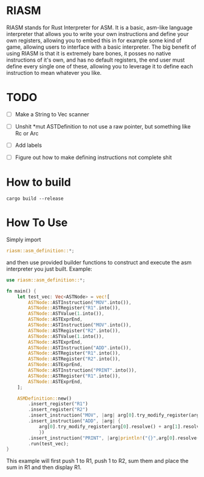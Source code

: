 # RIASM
RIASM stands for Rust Interpreter for ASM. It is a basic, asm-like language interpreter that allows you to write your own instructions and define your own registers, allowing you to embed this in for example some kind of game,
allowing users to interface with a basic interpreter. The big benefit of using RIASM is that it is extremely bare bones, it posses no native instructions of it's own, and has no default registers, the end user must define
every single one of these, allowing you to leverage it to define each instruction to mean whatever you like.

# TODO

- [ ] Make a String to Vec<ASTNode> scanner
- [ ] Unshit *mut ASTDefinition to not use a raw pointer, but something like Rc or Arc
- [ ] Add labels
- [ ] Figure out how to make defining instructions not complete shit


# How to build

``` shell
cargo build --release
```

# How To Use
Simply import 

``` rust
riasm::asm_definition::*;
```



and then use provided builder functions to construct and execute the asm interpreter you just built.
Example:

``` rust
use riasm::asm_definition::*;

fn main() {
	let test_vec: Vec<ASTNode> = vec![
		ASTNode::ASTInstruction("MOV".into()),
		ASTNode::ASTRegister("R1".into()),
		ASTNode::ASTValue(1.into()),
		ASTNode::ASTExprEnd,
		ASTNode::ASTInstruction("MOV".into()),
		ASTNode::ASTRegister("R2".into()),
		ASTNode::ASTValue(1.into()),
		ASTNode::ASTExprEnd,
		ASTNode::ASTInstruction("ADD".into()),
		ASTNode::ASTRegister("R1".into()),
		ASTNode::ASTRegister("R2".into()),
		ASTNode::ASTExprEnd,
		ASTNode::ASTInstruction("PRINT".into()),
		ASTNode::ASTRegister("R1".into()),
		ASTNode::ASTExprEnd,
	];

	ASMDefinition::new()
		.insert_register("R1")
		.insert_register("R2")
		.insert_instruction("MOV", |arg| arg[0].try_modify_register(arg[1].resolve()))
		.insert_instruction("ADD", |arg| {
			arg[0].try_modify_register(arg[0].resolve() + arg[1].resolve())
			})
		.insert_instruction("PRINT", |arg|println!("{}",arg[0].resolve()))
		.run(test_vec);
}
```

	
This example will first push 1 to R1, push 1 to R2, sum them and place the sum in R1 and then display R1.
